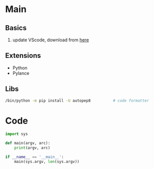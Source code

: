 # Main

## Basics

1. update VScode, download from [here](https://code.visualstudio.com/)

## Extensions

- Python
- Pylance

## Libs

```bash
/bin/python -m pip install -U autopep8          # code formatter
```

# Code

```python
import sys

def main(argv, arc):
    print(argv, arc)

if __name__ == '__main__':
    main(sys.argv, len(sys.argv))
```
